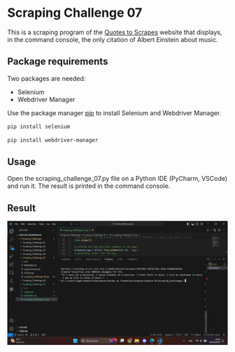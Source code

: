 # Scraping Challenge 07

This is a scraping program of the [Quotes to Scrapes](https://quotes.toscrape.com/search.aspx) website that displays, in the command console, the only citation of Albert Einstein about music.

## Package requirements

Two packages are needed:
- Selenium
- Webdriver Manager

Use the package manager [pip](https://pip.pypa.io/en/stable/) to install Selenium and Webdriver Manager.

```bash
pip install selenium
```

```bash
pip install webdriver-manager
```

## Usage

Open the scraping_challenge_07.py file on a Python IDE (PyCharm, VSCode) and run it. The result is printed in the command console.

## Result

![alt text](https://github.com/Niels-Patrick/Scraping_Challenges/blob/main/Scraping_Challenge_07/SC07.png)
